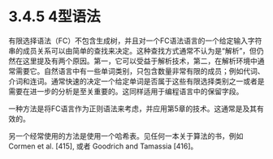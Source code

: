 # 3.4.5 4型语法

有限选择语法（FC）不包含生成树，并且对一个FC语法语言的一个给定输入字符串的成员关系可以由简单的查找来决定。这种查找方式通常不认为是“解析”，但仍然在这里提及有两个原因。第一，它可以受益于解析技术，第二，在解析环境中通常需要它。自然语言中有一些单词类别，只包含数量非常有限的成员；例如代词、介词和连词。通常快速的决定一个给定单词是否属于这些有限选择类别之一或者是需要在进一步的分析是至关重要的。这同样适用于编程语言中的保留字段。

一种方法是将FC语言作为正则语法来考虑，并应用第5章的技术。这通常是及其有效的。

另一个经常使用的方法是使用一个哈希表。见任何一本关于算法的书，例如Cormen et al. [415], 或者 Goodrich and Tamassia [416]。